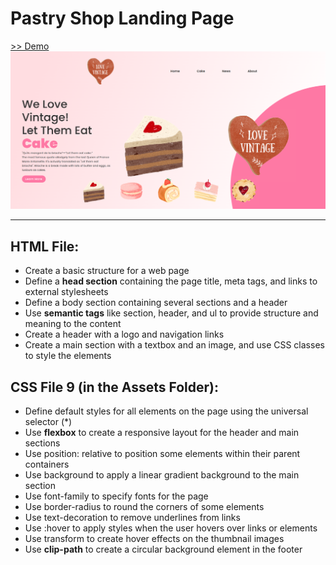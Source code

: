 # Pastry Shop Landing Page
[>> Demo](http://127.0.0.1:5500/index.html)
![Pastry shop](Assets/LandingPage.png)

---

## HTML File:

- Create a basic structure for a web page
- Define a **head section** containing the page title, meta tags, and links to external stylesheets
- Define a body section containing several sections and a header
- Use **semantic tags** like section, header, and ul to provide structure and meaning to the content
- Create a header with a logo and navigation links
- Create a main section with a textbox and an image, and use CSS classes to style the elements



## CSS File 9 (in the Assets Folder):

- Define default styles for all elements on the page using the universal selector (*)
- Use **flexbox** to create a responsive layout for the header and main sections
- Use position: relative to position some elements within their parent containers
- Use background to apply a linear gradient background to the main section
- Use font-family to specify fonts for the page
- Use border-radius to round the corners of some elements
- Use text-decoration to remove underlines from links
- Use :hover to apply styles when the user hovers over links or elements
- Use transform to create hover effects on the thumbnail images
- Use **clip-path** to create a circular background element in the footer


